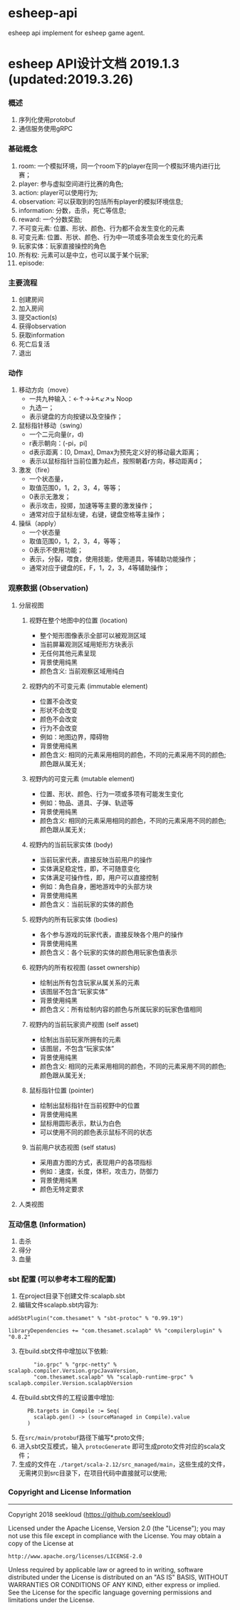 # esheep-api
esheep api implement for esheep game agent.


# esheep API设计文档 2019.1.3 (updated:2019.3.26)


### 概述
1. 序列化使用protobuf
2. 通信服务使用gRPC


### 基础概念
1. room: 一个模拟环境，同一个room下的player在同一个模拟环境内进行比赛；
2. player: 参与虚拟空间进行比赛的角色;
3. action: player可以使用行为;
4. observation: 可以获取到的包括所有player的模拟环境信息;
5. information: 分数，击杀，死亡等信息;
6. reward: 一个分数奖励;
7. 不可变元素: 位置、形状、颜色、行为都不会发生变化的元素
8. 可变元素: 位置、形状、颜色、行为中一项或多项会发生变化的元素
9. 玩家实体：玩家直接操控的角色
10. 所有权: 元素可以是中立，也可以属于某个玩家;
11. episode:  


### 主要流程
1. 创建房间
2. 加入房间
3. 提交action(s)
4. 获得observation
5. 获取information
6. 死亡后复活
7. 退出



### 动作
1. 移动方向（move）
    * 一共九种输入：←↑→↓↖↙↗↘ Noop
    * 九选一；
    * 表示键盘的方向按键以及空操作；
2. 鼠标指针移动（swing）
    * 一个二元向量(r，d)
    * r表示朝向：\(-pi，pi\]
    * d表示距离：\[0, Dmax\], Dmax为预先定义好的移动最大距离；
    * 表示以鼠标指针当前位置为起点，按照朝着r方向，移动距离d；
3. 激发（fire）
    * 一个状态量，
    * 取值范围0，1，2，3，4，等等；
    * 0表示无激发；
    * 表示攻击，投掷，加速等等主要的激发操作；
    * 通常对应于鼠标左键，右键，键盘空格等主操作；
4. 操纵（apply）
    * 一个状态量
    * 取值范围0，1，2，3，4，等等；
    * 0表示不使用功能；
    * 表示，分裂，喂食，使用技能，使用道具，等辅助功能操作；
    * 通常对应于键盘的E，F，1，2，3，4等辅助操作；


### 观察数据 (Observation)
1. 分层视图  

    1.  视野在整个地图中的位置 (location)         
        * 整个矩形图像表示全部可以被观测区域    
        * 当前屏幕观测区域用矩形方块表示    
        * 无任何其他元素呈现    
        * 背景使用纯黑    
        * 颜色含义: 当前观察区域用纯白    

    2.  视野内的不可变元素  (immutable element)  
        * 位置不会改变      
        * 形状不会改变    
        * 颜色不会改变    
        * 行为不会改变    
        * 例如：地图边界，障碍物    
        * 背景使用纯黑    
        * 颜色含义: 相同的元素采用相同的颜色，不同的元素采用不同的颜色; 颜色跟从属无关;     
        
    3. 视野内的可变元素  (mutable element)  
        * 位置、形状、颜色、行为一项或多项有可能发生变化    
        * 例如：物品、道具、子弹、轨迹等      
        * 背景使用纯黑      
        * 颜色含义: 相同的元素采用相同的颜色，不同的元素采用不同的颜色; 颜色跟从属无关;     
        
    4. 视野内的当前玩家实体 (body)    
        * 当前玩家代表，直接反映当前用户的操作    
        * 实体满足稳定性，即，不可随意变化    
        * 实体满足可操作性，即，用户可以直接控制    
        * 例如：角色自身，圈地游戏中的头部方块    
        * 背景使用纯黑    
        * 颜色含义：当前玩家的实体的颜色        
            
    5. 视野内的所有玩家实体 (bodies)    
        * 各个参与游戏的玩家代表，直接反映各个用户的操作    
        * 背景使用纯黑    
        * 颜色含义：各个玩家的实体的颜色用玩家色值表示    
        
    6. 视野内的所有权视图 (asset ownership)   
        * 绘制出所有包含玩家从属关系的元素
        * 该图层不包含“玩家实体”    
        * 背景使用纯黑    
        * 颜色含义：所有绘制内容的颜色与所属玩家的玩家色值相同    
        
    7. 视野内的当前玩家资产视图 (self asset)      
        * 绘制出当前玩家所拥有的元素
        * 该图层，不包含“玩家实体”    
        * 背景使用纯黑    
        * 颜色含义: 相同的元素采用相同的颜色，不同的元素采用不同的颜色; 颜色跟从属无关;     
        
    8. 鼠标指针位置 (pointer)  
        * 绘制出鼠标指针在当前视野中的位置    
        * 背景使用纯黑    
        * 鼠标用圆形表示，默认为白色
        * 可以使用不同的颜色表示鼠标不同的状态       
             
    9. 当前用户状态视图  (self status)  
        * 采用直方图的方式，表现用户的各项指标    
        * 例如：速度，长度，体积，攻击力，防御力    
        * 背景使用纯黑    
        * 颜色无特定要求     

        
2. 人类视图


### 互动信息 (Information)
1. 击杀
2. 得分
3. 血量




### sbt 配置 (可以参考本工程的配置)
1. 在project目录下创建文件:scalapb.sbt
2. 编辑文件scalapb.sbt内容为:
```
addSbtPlugin("com.thesamet" % "sbt-protoc" % "0.99.19")

libraryDependencies += "com.thesamet.scalapb" %% "compilerplugin" % "0.8.2"
```
3. 在build.sbt文件中增加以下依赖:
```
        "io.grpc" % "grpc-netty" % scalapb.compiler.Version.grpcJavaVersion,
        "com.thesamet.scalapb" %% "scalapb-runtime-grpc" % scalapb.compiler.Version.scalapbVersion
```
4. 在build.sbt文件的工程设置中增加:
```
      PB.targets in Compile := Seq(
        scalapb.gen() -> (sourceManaged in Compile).value
      )
```
5. 在`src/main/protobuf`路径下编写*.proto文件;
6. 进入sbt交互模式，输入 `protocGenerate` 即可生成proto文件对应的scala文件；
7. 生成的文件在 `./target/scala-2.12/src_managed/main`，这些生成的文件，无需拷贝到src目录下，在项目代码中直接就可以使用;



### Copyright and License Information

---
Copyright 2018 seekloud (https://github.com/seekloud)

Licensed under the Apache License, Version 2.0 (the "License");
you may not use this file except in compliance with the License.
You may obtain a copy of the License at

    http://www.apache.org/licenses/LICENSE-2.0

Unless required by applicable law or agreed to in writing, software
distributed under the License is distributed on an "AS IS" BASIS,
WITHOUT WARRANTIES OR CONDITIONS OF ANY KIND, either express or implied.
See the License for the specific language governing permissions and
limitations under the License.







